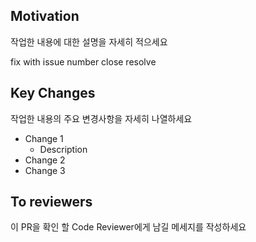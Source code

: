 ## Motivation

작업한 내용에 대한 설명을 자세히 적으세요

<!-- Choose type of work you do -->

fix with issue number
close
resolve

## Key Changes

작업한 내용의 주요 변경사항을 자세히 나열하세요

- Change 1
  - Description
- Change 2
- Change 3

## To reviewers

이 PR을 확인 할 Code Reviewer에게 남길 메세지를 작성하세요

